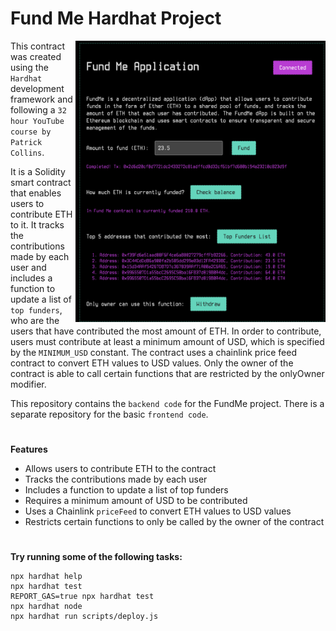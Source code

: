 # Fund Me Hardhat Project

<img src="./img/FundMe.png" align="right"
     alt="FundMe" width="400" height="450">

This contract was created using the `Hardhat` development framework and following a `32 hour YouTube course by Patrick Collins`. 

It is a Solidity smart contract that enables users to contribute ETH to it. It tracks the contributions made by each user and includes a function to update a list of `top funders`, who are the users that have contributed the most amount of ETH. In order to contribute, users must contribute at least a minimum amount of USD, which is specified by the `MINIMUM_USD` constant. The contract uses a chainlink price feed contract to convert ETH values to USD values. Only the owner of the contract is able to call certain functions that are restricted by the onlyOwner modifier.

This repository contains the `backend code` for the FundMe project. There is a separate repository for the basic `frontend code`.

#

**Features**

- Allows users to contribute ETH to the contract
- Tracks the contributions made by each user
- Includes a function to update a list of top funders
- Requires a minimum amount of USD to be contributed
- Uses a Chainlink `priceFeed` to convert ETH values to USD values
- Restricts certain functions to only be called by the owner of the contract

#

**Try running some of the following tasks:**

```shell
npx hardhat help
npx hardhat test
REPORT_GAS=true npx hardhat test
npx hardhat node
npx hardhat run scripts/deploy.js
```
